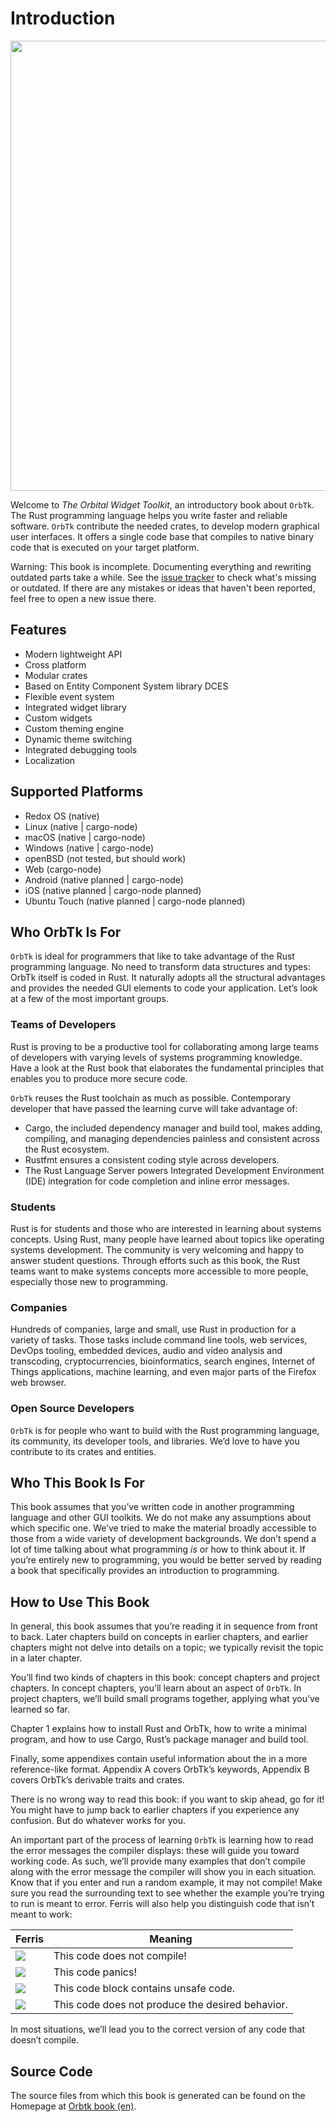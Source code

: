 # Introduction

<!--
> WIP: to be uncommented, once it is done
> Note: This edition of the book is the same as [The Orbital Widget Toolkit]
> [nsprust] available in print and ebook format from [No Starch Press][nsporbtk].

[nsporbtk]: https://nostarch.com/orbtk
[nsp]: https://nostarch.com/
-->

[<img src="img/orbtk.svg" width="720"/>](img/orbtk.svg)

Welcome to *The Orbital Widget Toolkit*, an introductory book about `OrbTk`.
The Rust programming language helps you write faster and reliable software.
`OrbTk` contribute the needed crates, to develop modern graphical user interfaces.
It offers a single code base that compiles to native binary code that is executed
on your target platform.

<div class="warning">

Warning: This book is incomplete.  Documenting everything and
rewriting outdated parts take a while.
See the [issue tracker] to check what's missing or outdated. If there
are any mistakes or ideas that haven't been reported, feel free to
open a new issue there.

</div>

[issue tracker]: https://github.com/redox-os/orbtk-book/issues

## Features

* Modern lightweight API
* Cross platform
* Modular crates
* Based on Entity Component System library DCES
* Flexible event system
* Integrated widget library
* Custom widgets
* Custom theming engine
* Dynamic theme switching
* Integrated debugging tools
* Localization

## Supported Platforms

* Redox OS (native)
* Linux (native | cargo-node)
* macOS (native | cargo-node)
* Windows (native | cargo-node)
* openBSD (not tested, but should work)
* Web (cargo-node)
* Android (native planned | cargo-node)
* iOS (native planned | cargo-node planned)
* Ubuntu Touch (native planned | cargo-node planned)

## Who OrbTk Is For

`OrbTk` is ideal for programmers that like to take advantage of the Rust programming
language. No need to transform data structures and types: OrbTk itself is coded in
Rust. It naturally adopts all the structural advantages and provides the needed GUI
elements to code your application. Let’s look at a few of
the most important groups.

### Teams of Developers

Rust is proving to be a productive tool for collaborating among large teams of
developers with varying levels of systems programming knowledge. Have a look at
the Rust book that elaborates the fundamental principles that enables you to
produce more secure code.

`OrbTk` reuses the Rust toolchain as much as possible. Contemporary developer
that have passed the learning curve will take advantage of:

* Cargo, the included dependency manager and build tool, makes adding,
  compiling, and managing dependencies painless and consistent across the Rust
  ecosystem.
* Rustfmt ensures a consistent coding style across developers.
* The Rust Language Server powers Integrated Development Environment (IDE)
  integration for code completion and inline error messages.

### Students

Rust is for students and those who are interested in learning about systems
concepts. Using Rust, many people have learned about topics like operating
systems development. The community is very welcoming and happy to answer
student questions. Through efforts such as this book, the Rust teams want to
make systems concepts more accessible to more people, especially those new to
programming.

### Companies

Hundreds of companies, large and small, use Rust in production for a variety of
tasks. Those tasks include command line tools, web services, DevOps tooling,
embedded devices, audio and video analysis and transcoding, cryptocurrencies,
bioinformatics, search engines, Internet of Things applications, machine
learning, and even major parts of the Firefox web browser.

### Open Source Developers

`OrbTk` is for people who want to build with the Rust programming language,
its community, its developer tools, and libraries. We’d love to have you
contribute to its crates and entities.

## Who This Book Is For

This book assumes that you’ve written code in another programming language
and other GUI toolkits. We do not make any assumptions about which specific
one. We’ve tried to make the material broadly accessible to those from a
wide variety of development backgrounds. We don’t spend a lot of time
talking about what programming *is* or how to think about it.
If you’re entirely new to programming, you would be better served by
reading a book that specifically provides an introduction to programming.

## How to Use This Book

In general, this book assumes that you’re reading it in sequence from front to
back. Later chapters build on concepts in earlier chapters, and earlier
chapters might not delve into details on a topic; we typically revisit the
topic in a later chapter.

You’ll find two kinds of chapters in this book: concept chapters and project
chapters. In concept chapters, you’ll learn about an aspect of `OrbTk`. In project
chapters, we’ll build small programs together, applying what you’ve learned so
far.

Chapter 1 explains how to install Rust and OrbTk, how to write a minimal program,
and how to use Cargo, Rust’s package manager and build tool.


Finally, some appendixes contain useful information about the  in a
more reference-like format. Appendix A covers OrbTk’s keywords, Appendix B
covers OrbTk’s derivable traits and crates.

There is no wrong way to read this book: if you want to skip ahead, go for it!
You might have to jump back to earlier chapters if you experience any
confusion. But do whatever works for you.

<span id="ferris"></span>

An important part of the process of learning `OrbTk` is learning how to read the
error messages the compiler displays: these will guide you toward working code.
As such, we’ll provide many examples that don’t compile along with the error
message the compiler will show you in each situation. Know that if you enter
and run a random example, it may not compile! Make sure you read the
surrounding text to see whether the example you’re trying to run is meant to
error. Ferris will also help you distinguish code that isn’t meant to work:

| Ferris                                                                 | Meaning                                          |
|------------------------------------------------------------------------|--------------------------------------------------|
| <img src="img/ferris/does_not_compile.svg" class="ferris-explain"/>    | This code does not compile!                      |
| <img src="img/ferris/panics.svg" class="ferris-explain"/>              | This code panics!                                |
| <img src="img/ferris/unsafe.svg" class="ferris-explain"/>              | This code block contains unsafe code.            |
| <img src="img/ferris/not_desired_behavior.svg" class="ferris-explain"/>| This code does not produce the desired behavior. |

In most situations, we’ll lead you to the correct version of any code that
doesn’t compile.

## Source Code

The source files from which this book is generated can be found on
the Homepage at [Orbtk book (en)][orbtk_book_en].

[orbtk_book_en]: https://github.com/redox-os/orbtk-book/src/en

<!---
[orbtk_book_en]: https://www.redox-os.org/orbtk-book/book/en
[book]: https://github.com/redox-os/orbtk-bok
[book]: https://github.com/redox-os/orbtk/book/tree/master/src
-->
